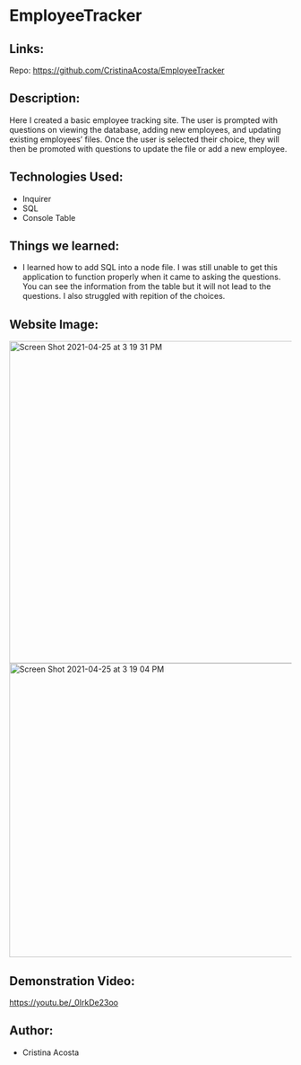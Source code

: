 # EmployeeTracker

## Links: 
Repo: https://github.com/CristinaAcosta/EmployeeTracker


## Description:
Here I created a basic employee tracking site. The user is prompted with questions on viewing the database, adding new employees, and updating existing employees’ files. Once the user is selected their choice, they will then be promoted with questions to update the file or add a new employee. 

## Technologies Used:
- Inquirer
- SQL
- Console Table

## Things we learned:
- I learned how to add SQL into a node file. I was still unable to get this application to function properly when it came to asking the questions. You can see the information from the table but it will not lead to the questions. I also struggled with repition of the choices. 
    
## Website Image:

<img width="574" alt="Screen Shot 2021-04-25 at 3 19 31 PM" src="https://user-images.githubusercontent.com/74034987/116011395-a46c9d80-a5d9-11eb-86cc-3cbd3d19169b.png">

<img width="524" alt="Screen Shot 2021-04-25 at 3 19 04 PM" src="https://user-images.githubusercontent.com/74034987/116011383-93bc2780-a5d9-11eb-8bad-dc4db4621ed1.png">

## Demonstration Video: 
https://youtu.be/_0IrkDe23oo 

## Author:
- Cristina Acosta 
